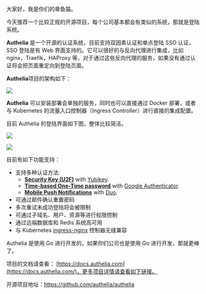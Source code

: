 大家好，我是你们的章鱼猫。

今天推荐一个比较正规的开源项目，每个公司基本都会有类似的系统，那就是登陆系统。

**Authelia** 是一个开源的认证系统，目前支持双因素认证和单点登陆 SSO 认证，SSO 登陆是有 Web 界面支持的。它可以很好的与反向代理进行集成，比如 nginx，Traefik，HAProxy 等，对于通过这些反向代理的服务，如果没有通过认证将会把页面重定向到登陆页面。

**Authelia**项目的架构如下：

![](https://7465-test-3c9b5e-1-1301419220.tcb.qcloud.la/mac_github_images/compress_authelia.arct.png)

**Authelia** 可以安装部署会单独的服务，同时也可以直接通过 Docker 部署，或者与 Kubernetes 的流量入口控制器（Ingress Controller）进行直接的集成配置。

目前 Authelia 的登陆界面如下图，整体比较简洁。

![](https://7465-test-3c9b5e-1-1301419220.tcb.qcloud.la/mac_github_images/compress_1FA.png)

![](https://7465-test-3c9b5e-1-1301419220.tcb.qcloud.la/mac_github_images/compress_2FA-METHODS.png)

目前有如下功能支持：

- 支持多种认证方法:
  - **[Security Key (U2F)](https://docs.authelia.com/features/2fa/security-key)** with [Yubikey](https://www.yubico.com/products/yubikey-hardware/yubikey4/).
  - **[Time-based One-Time password](https://docs.authelia.com/features/2fa/one-time-password)** with [Google Authenticator](https://play.google.com/store/apps/details?id=com.google.android.apps.authenticator2&hl=en).
  - **[Mobile Push Notifications](https://docs.authelia.com/features/2fa/push-notifications)** with [Duo](https://duo.com/).
- 可通过邮件确认重置密码
- 多次重试未成功登陆将会被限制
- 可通过子域名、用户、资源等进行权限控制
- 通过远端数据库和 Redis 系统高可用
- 与 Kubernetes [ingress-nginx](https://github.com/kubernetes/ingress-nginx) 控制器无缝兼容

Authelia 是使用 Go 进行开发的，如果你们公司也是使用 Go 进行开发，那就更棒了。

项目的文档请查看： [https://docs.authelia.com](https://docs.authelia.com/)，更多项目详情请查看如下链接。

开源项目地址：https://github.com/authelia/authelia